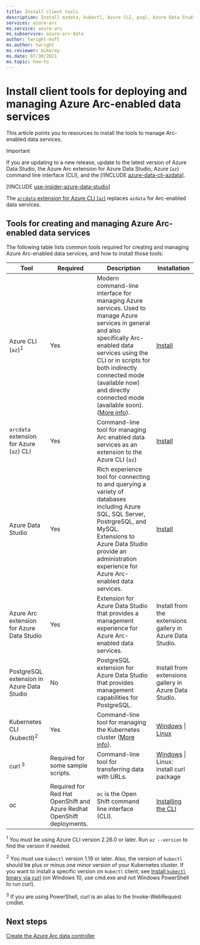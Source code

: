 ```yaml
---
title: Install client tools
description: Install azdata, kubectl, Azure CLI, psql, Azure Data Studio (Insiders), and the Arc extension for Azure Data Studio
services: azure-arc
ms.service: azure-arc
ms.subservice: azure-arc-data
author: twright-msft
ms.author: twright
ms.reviewer: mikeray
ms.date: 07/30/2021
ms.topic: how-to
---
```


# Install client tools for deploying and managing Azure Arc-enabled data services

This article points you to resources to install the tools to manage Arc-enabled data services.

> [!IMPORTANT]
> If you are updating to a new release, update to the latest version of Azure Data Studio, the Azure Arc extension for Azure Data Studio, Azure (`az`) command line interface (CLI), and the [!INCLUDE [azure-data-cli-azdata](../../../includes/azure-data-cli-azdata.md)].
>
> [!INCLUDE [use-insider-azure-data-studio](includes/use-insider-azure-data-studio.md)] 

The [`arcdata` extension for Azure CLI (`az`)](reference/reference-az-arcdata-dc.md) replaces `azdata` for Arc-enabled data services.

## Tools for creating and managing Azure Arc-enabled data services

The following table lists common tools required for creating and managing Azure Arc-enabled data services, and how to install those tools:

| Tool | Required | Description | Installation |
|---|---|---|---|
| Azure CLI (`az`)<sup>1</sup> | Yes | Modern command-line interface for managing Azure services. Used to manage Azure services in general and also specifically Arc-enabled data services using the CLI or in scripts for both indirectly connected mode (available now) and directly connected mode (available soon). ([More info](/cli/azure/)). | [Install](/cli/azure/install-azure-cli) |
| `arcdata` extension for Azure (`az`) CLI | Yes | Command-line tool for managing Arc enabled data services as an extension to the Azure CLI (`az`) | [Install](install-arcdata-extension.md) |
| Azure Data Studio | Yes | Rich experience tool for connecting to and querying a variety of databases including Azure SQL, SQL Server, PostrgreSQL, and MySQL. Extensions to Azure Data Studio provide an administration experience for Azure Arc-enabled data services. | [Install](/sql/azure-data-studio/download-azure-data-studio) |
| Azure Arc extension for Azure Data Studio | Yes | Extension for Azure Data Studio that provides a management experience for Azure Arc-enabled data services.| Install from the extensions gallery in Azure Data Studio.|
| PostgreSQL extension in Azure Data Studio | No | PostgreSQL extension for Azure Data Studio that provides management capabilities for PostgreSQL. | <!--{need link} [Install](../azure-data-studio/data-virtualization-extension.md) --> Install from extensions gallery in Azure Data Studio.|
| Kubernetes CLI (kubectl)<sup>2</sup> | Yes | Command-line tool for managing the Kubernetes cluster ([More info](https://kubernetes.io/docs/tasks/tools/install-kubectl/)). | [Windows](https://kubernetes.io/docs/tasks/tools/install-kubectl/#install-with-powershell-from-psgallery) \| [Linux](https://kubernetes.io/docs/tasks/tools/install-kubectl/#install-using-native-package-management) |
| curl <sup>3</sup> | Required for some sample scripts. | Command-line tool for transferring data with URLs. | [Windows](https://curl.haxx.se/windows/) \| Linux: install curl package |
| oc | Required for Red Hat OpenShift and Azure Redhat OpenShift deployments. |`oc` is the Open Shift command line interface (CLI). | [Installing the CLI](https://docs.openshift.com/container-platform/4.6/cli_reference/openshift_cli/getting-started-cli.html#installing-the-cli)



<sup>1</sup> You must be using Azure CLI version 2.26.0 or later. Run `az --version` to find the version if needed.

<sup>2</sup> You must use `kubectl` version 1.19 or later. Also, the version of `kubectl` should be plus or minus one minor version of your Kubernetes cluster. If you want to install a specific version on `kubectl` client, see [Install `kubectl` binary via curl](https://kubernetes.io/docs/tasks/tools/install-kubectl/#install-kubectl-binary-using-curl) (on Windows 10, use cmd.exe and not Windows PowerShell to run curl).

<sup>3</sup> If you are using PowerShell, curl is an alias to the Invoke-WebRequest cmdlet.

## Next steps

[Create the Azure Arc data controller](create-data-controller.md)
